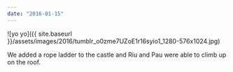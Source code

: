 ```yaml
---
date: "2016-01-15"
---
```


![yo yo]({{ site.baseurl }}/assets/images/2016/tumblr_o0zme7UZoE1r16syio1_1280-576x1024.jpg)

We added a rope ladder to the castle and Riu and Pau were able to climb up on the roof.
